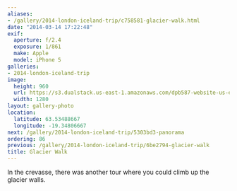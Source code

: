 ```yaml
---
aliases:
- /gallery/2014-london-iceland-trip/c758581-glacier-walk.html
date: "2014-03-14 17:22:48"
exif:
  aperture: f/2.4
  exposure: 1/861
  make: Apple
  model: iPhone 5
galleries:
- 2014-london-iceland-trip
image:
  height: 960
  url: https://s3.dualstack.us-east-1.amazonaws.com/dpb587-website-us-east-1/asset/gallery/2014-london-iceland-trip/c758581-glacier-walk~1280.jpg
  width: 1280
layout: gallery-photo
location:
  latitude: 63.53488667
  longitude: -19.34806667
next: /gallery/2014-london-iceland-trip/5303bd3-panorama
ordering: 86
previous: /gallery/2014-london-iceland-trip/6be2794-glacier-walk
title: Glacier Walk
---
```


In the crevasse, there was another tour where you could climb up the glacier walls.
